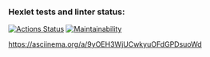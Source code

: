 ### Hexlet tests and linter status:
[![Actions Status](https://github.com/Sizikov-Ilya/frontend-project-44/actions/workflows/hexlet-check.yml/badge.svg)](https://github.com/Sizikov-Ilya/frontend-project-44/actions)
[![Maintainability](https://api.codeclimate.com/v1/badges/92bd90d61d5dc7aace1a/maintainability)](https://codeclimate.com/github/Sizikov-Ilya/frontend-project-44/maintainability)

https://asciinema.org/a/9yOEH3WjUCwkyuOFdGPDsuoWd